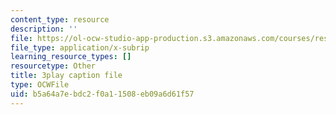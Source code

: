 ```yaml
---
content_type: resource
description: ''
file: https://ol-ocw-studio-app-production.s3.amazonaws.com/courses/res-14-001-abdul-latif-jameel-poverty-action-lab-executive-training-evaluating-social-programs-2009-spring-2009/b5a64a7ebdc2f0a11508eb09a6d61f57_EYANqW4zwwo.srt
file_type: application/x-subrip
learning_resource_types: []
resourcetype: Other
title: 3play caption file
type: OCWFile
uid: b5a64a7e-bdc2-f0a1-1508-eb09a6d61f57
---
```

